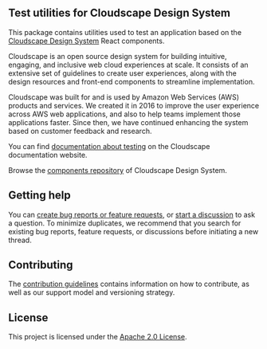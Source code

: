 ## Test utilities for Cloudscape Design System

This package contains utilities used to test an application based on the [Cloudscape Design System](https://cloudscape.design/) React components.

Cloudscape is an open source design system for building intuitive, engaging, and inclusive web cloud experiences at scale. It consists of an extensive set of guidelines to create user experiences, along with the design resources and front-end components to streamline implementation.

Cloudscape was built for and is used by Amazon Web Services (AWS) products and services. We created it in 2016 to improve the user experience across AWS web applications, and also to help teams implement those applications faster. Since then, we have continued enhancing the system based on customer feedback and research.

You can find [documentation about testing](https://cloudscape.design/get-started/testing/) on the Cloudscape documentation website.

Browse the [components repository](https://github.com/cloudscape-design/components) of Cloudscape Design System.

## Getting help

You can [create bug reports or feature requests](https://github.com/cloudscape-design/test-utils/issues/new/choose), or [start a discussion](https://github.com/cloudscape-design/components/discussions) to ask a question. To minimize duplicates, we recommend that you search for existing bug reports, feature requests, or discussions before initiating a new thread.

## Contributing

The [contribution guidelines](https://github.com/cloudscape-design/test-utils/blob/main/CONTRIBUTING.md) contains information on how to contribute, as well as our support model and versioning strategy.

## License

This project is licensed under the [Apache 2.0 License](/LICENSE).
